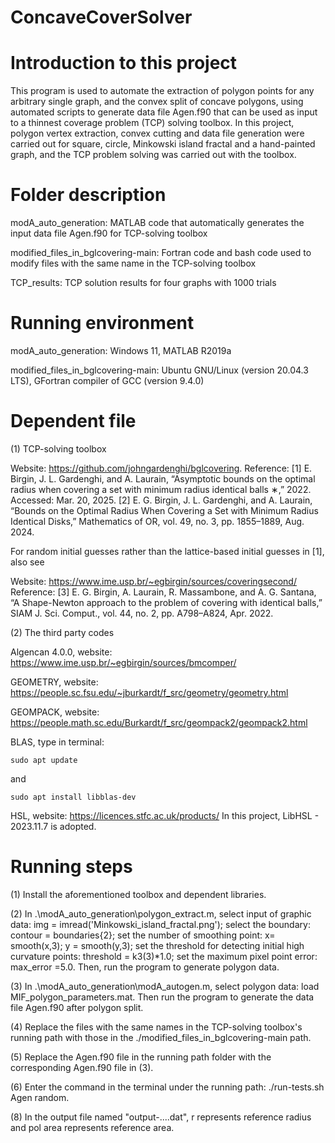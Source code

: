 # ConcaveCoverSolver
# Introduction to this project
This program is used to automate the extraction of polygon points for any arbitrary single graph, and the convex split of concave polygons, using automated scripts to generate data file Agen.f90 that can be used as input to a thinnest coverage problem (TCP) solving toolbox. In this project, polygon vertex extraction, convex cutting and data file generation were carried out for square, circle, Minkowski island fractal and a hand-painted graph, and the TCP problem solving was carried out with the toolbox.

# Folder description
modA_auto_generation: MATLAB code that automatically generates the input data file Agen.f90 for TCP-solving toolbox

modified_files_in_bglcovering-main: Fortran code and bash code used to modify files with the same name in the TCP-solving toolbox

TCP_results: TCP solution results for four graphs with 1000 trials

# Running environment
modA_auto_generation: Windows 11, MATLAB R2019a

modified_files_in_bglcovering-main: Ubuntu GNU/Linux (version 20.04.3 LTS), GFortran compiler of GCC (version 9.4.0)

# Dependent file
(1) TCP-solving toolbox

Website: https://github.com/johngardenghi/bglcovering. Reference: [1] E. Birgin, J. L. Gardenghi, and A. Laurain, “Asymptotic bounds on the optimal radius when covering a set with minimum radius identical balls ∗,” 2022. Accessed: Mar. 20, 2025. [2] E. G. Birgin, J. L. Gardenghi, and A. Laurain, “Bounds on the Optimal Radius When Covering  a Set with Minimum Radius Identical Disks,” Mathematics of OR, vol. 49, no. 3, pp. 1855–1889, Aug. 2024.
	  
For random initial guesses rather than the lattice-based initial guesses in [1], also see 

Website: https://www.ime.usp.br/~egbirgin/sources/coveringsecond/ Reference: [3] E. G. Birgin, A. Laurain, R. Massambone, and A. G. Santana, “A Shape-Newton approach to the problem of covering with identical balls,” SIAM J. Sci. Comput., vol. 44, no. 2, pp. A798–A824, Apr. 2022.

(2) The third party codes

Algencan 4.0.0, website: https://www.ime.usp.br/~egbirgin/sources/bmcomper/

GEOMETRY, website: https://people.sc.fsu.edu/~jburkardt/f_src/geometry/geometry.html
 
GEOMPACK, website: https://people.math.sc.edu/Burkardt/f_src/geompack2/geompack2.html
       
BLAS, type in terminal: 

	sudo apt update
and

	sudo apt install libblas-dev
 
HSL, website: https://licences.stfc.ac.uk/products/ In this project, LibHSL - 2023.11.7 is adopted.

# Running steps
(1) Install the aforementioned toolbox and dependent libraries.

(2) In .\modA_auto_generation\polygon_extract.m, select input of graphic data: img = imread('Minkowski_island_fractal.png'); select the boundary: contour = boundaries{2}; set the number of smoothing point: x= smooth(x,3); y = smooth(y,3); set the threshold for detecting initial high curvature points: threshold = k3(3)*1.0; set the maximum pixel point error: max_error =5.0. Then, run the program to generate polygon data.
 
(3) In .\modA_auto_generation\modA_autogen.m, select polygon data: load MIF_polygon_parameters.mat. Then run the program to generate the data file Agen.f90 after polygon split.

(4) Replace the files with the same names in the TCP-solving toolbox's running path with those in the ./modified_files_in_bglcovering-main path.

(5) Replace the Agen.f90 file in the running path folder with the corresponding Agen.f90 file in (3).

(6) Enter the command in the terminal under the running path: ./run-tests.sh Agen random.

(8) In the output file named "output-....dat", r represents reference radius and pol area represents reference area.

